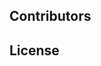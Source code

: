 <!--emdaer-p
  - '@emdaer/plugin-import'
  - path: .emdaer/docs/title.md
    runEmdaer: false
-->

<!--emdaer-p
  - '@emdaer/plugin-import'
  - path: .emdaer/docs/header.md
    runEmdaer: false
-->

<!--emdaer-t
  - '@emdaer/transform-table-of-contents'
-->
<!--emdaer-p
 - '@emdaer/plugin-shields'
 - shields:
     - alt: 'Travis'
       image: 'travis/contentacms/contentajs.svg'
       link: 'https://travis-ci.org/contentacms/contentajs/'
       style: 'flat-square'
     - alt: 'Coverage'
       image: 'coveralls/github/contentacms/contentajs.svg'
       link: 'https://coveralls.io/github/contentacms/contentajs/'
       style: 'flat-square'
     - alt: 'Documented with emdaer'
       image: 'badge/📓-documented%20with%20emdaer-F06632.svg'
       link: 'https://github.com/emdaer/emdaer'
       style: 'flat-square'
-->

<!--emdaer-p
  - '@emdaer/plugin-import'
  - path: .emdaer/docs/why.md
    runEmdaer: false
-->

<!--emdaer-p
  - '@emdaer/plugin-import'
  - path: .emdaer/docs/features.md
    runEmdaer: false
-->

<!--emdaer-p
  - '@emdaer/plugin-import'
  - path: .emdaer/docs/install.md
    runEmdaer: true
-->

<!--emdaer-p
  - '@emdaer/plugin-import'
  - path: .emdaer/docs/notes.md
    runEmdaer: false
-->

## Contributors
<!--emdaer-p
  - '@emdaer/plugin-contributors-details-github'
-->

## License
<!--emdaer-p
  - '@emdaer/plugin-license-reference'
-->

<!--emdaer-t
  - '@emdaer/transform-prettier'
  - options:
      proseWrap: preserve
      singleQuote: true
      trailingComma: es5
-->
